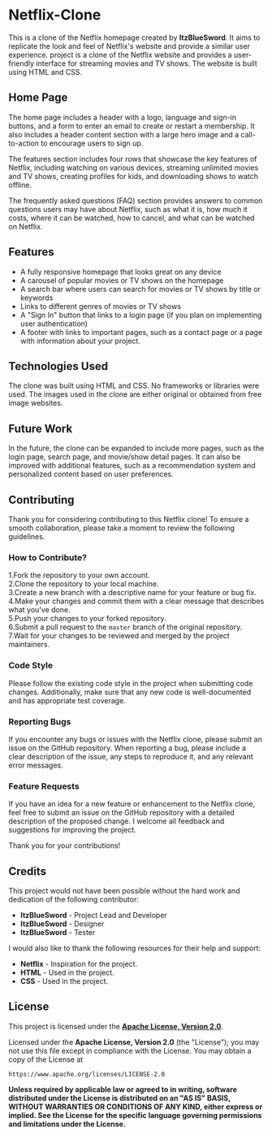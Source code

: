 # Netflix-Clone
This is a clone of the Netflix homepage created by **ItzBlueSword**. It aims to replicate the look and feel of Netflix's website and provide a similar user experience. project is a clone of the Netflix website and provides a user-friendly interface for streaming movies and TV shows. The website is built using HTML and CSS.

## Home Page
The home page includes a header with a logo, language and sign-in buttons, and a form to enter an email to create or restart a membership. It also includes a header content section with a large hero image and a call-to-action to encourage users to sign up.

The features section includes four rows that showcase the key features of Netflix, including watching on various devices, streaming unlimited movies and TV shows, creating profiles for kids, and downloading shows to watch offline.

The frequently asked questions (FAQ) section provides answers to common questions users may have about Netflix, such as what it is, how much it costs, where it can be watched, how to cancel, and what can be watched on Netflix.

## Features
* A fully responsive homepage that looks great on any device
* A carousel of popular movies or TV shows on the homepage
* A search bar where users can search for movies or TV shows by title or keywords
* Links to different genres of movies or TV shows
* A "Sign In" button that links to a login page (if you plan on implementing user authentication)
* A footer with links to important pages, such as a contact page or a page with information about your project.

## Technologies Used
The clone was built using HTML and CSS. No frameworks or libraries were used. The images used in the clone are either original or obtained from free image websites.

## Future Work
In the future, the clone can be expanded to include more pages, such as the login page, search page, and movie/show detail pages. It can also be improved with additional features, such as a recommendation system and personalized content based on user preferences.

## Contributing
Thank you for considering contributing to this Netflix clone! To ensure a smooth collaboration, please take a moment to review the following guidelines.

### How to Contribute?
1.Fork the repository to your own account. <br>
2.Clone the repository to your local machine. <br>
3.Create a new branch with a descriptive name for your feature or bug fix. <br>
4.Make your changes and commit them with a clear message that describes what you've done. <br>
5.Push your changes to your forked repository. <br>
6.Submit a pull request to the `master` branch of the original repository. <br>
7.Wait for your changes to be reviewed and merged by the project maintainers. <br>

### Code Style
Please follow the existing code style in the project when submitting code changes. Additionally, make sure that any new code is well-documented and has appropriate test coverage.

### Reporting Bugs
If you encounter any bugs or issues with the Netflix clone, please submit an issue on the GitHub repository. When reporting a bug, please include a clear description of the issue, any steps to reproduce it, and any relevant error messages.

### Feature Requests
If you have an idea for a new feature or enhancement to the Netflix clone, feel free to submit an issue on the GitHub repository with a detailed description of the proposed change. I welcome all feedback and suggestions for improving the project.

Thank you for your contributions!

## Credits
This project would not have been possible without the hard work and dedication of the following contributor:
* **ItzBlueSword** - Project Lead and Developer
* **ItzBlueSword** - Designer
* **ItzBlueSword** - Tester

I would also like to thank the following resources for their help and support:
* **Netflix** - Inspiration for the project.
* **HTML** - Used in the project.
* **CSS** - Used in the project.

## License
This project is licensed under the [**Apache License, Version 2.0**](https://choosealicense.com/licenses/apache-2.0/).

Licensed under the **Apache License, Version 2.0** (the "License");
you may not use this file except in compliance with the License.
You may obtain a copy of the License at

    https://www.apache.org/licenses/LICENSE-2.0

**Unless required by applicable law or agreed to in writing, software
distributed under the License is distributed on an "AS IS" BASIS,
WITHOUT WARRANTIES OR CONDITIONS OF ANY KIND, either express or implied.
See the License for the specific language governing permissions and
limitations under the License.**
